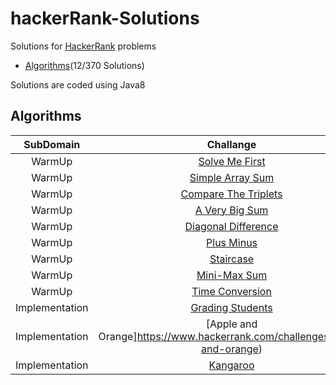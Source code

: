 # hackerRank-Solutions
Solutions for [HackerRank](https://www.hackerrank.com/) problems

- [Algorithms](https://github.com/5hiv4/hackerRank-Solutions/tree/master/Algorithms)(12/370 Solutions)

Solutions are coded using Java8

## Algorithms

 **SubDomain** | **Challange** | **Difficulty** | **Solution**
  :-----------:| :-----------: | :------------: | :---------:
  WarmUp | [Solve Me First](https://www.hackerrank.com/challenges/solve-me-first) | Easy | [Solution.java](https://github.com/5hiv4/hackerRank-Solutions/blob/master/Algorithms/Warm%20Up/Solve%20Me%20First/Solution.java)
  WarmUp | [Simple Array Sum](https://www.hackerrank.com/challenges/simple-array-sum) | Easy | [Solution.java](https://github.com/5hiv4/hackerRank-Solutions/blob/master/Algorithms/Warm%20Up/Simple%20Array%20Sum/Solution.java)
  WarmUp | [Compare The Triplets](https://www.hackerrank.com/challenges/compare-the-triplets) | Easy | [Solution.java](https://github.com/5hiv4/hackerRank-Solutions/tree/master/Algorithms/Warm%20Up/Compare%20the%20Triplets/Solution.java)
  WarmUp | [A Very Big Sum](https://www.hackerrank.com/challenges/a-very-big-sum) | Easy | [Solution.java](https://github.com/5hiv4/hackerRank-Solutions/tree/master/Algorithms/Warm%20Up/A%20Very%20Big%20Sum/Solution.java)
  WarmUp | [Diagonal Difference](https://www.hackerrank.com/challenges/diagonal-difference) | Easy | [Solution.java](https://github.com/5hiv4/hackerRank-Solutions/tree/master/Algorithms/Warm%20Up/Diagonal%20Difference/Solution.java)
  WarmUp | [Plus Minus](https://www.hackerrank.com/challenges/plus-minus) | Easy | [Solution.java](https://github.com/5hiv4/hackerRank-Solutions/tree/master/Algorithms/Warm%20Up/Plus%20Minus/Solution.java)
  WarmUp | [Staircase](https://www.hackerrank.com/challenges/staircase) | Easy | [Solution.java](https://github.com/5hiv4/hackerRank-Solutions/tree/master/Algorithms/Warm%20Up/Staircase/Solution.java)
  WarmUp | [Mini-Max Sum](https://www.hackerrank.com/challenges/mini-max-sum) | Easy | [Solution.java](https://github.com/5hiv4/hackerRank-Solutions/tree/master/Algorithms/Warm%20Up/Mini-Max%20Sum/Solution.java)
  WarmUp | [Time Conversion](https://www.hackerrank.com/challenges/time-conversion) | Easy | [Solution.java](https://github.com/5hiv4/hackerRank-Solutions/tree/master/Algorithms/Warm%20Up/Time%20Conversion/Solution.java)
  Implementation | [Grading Students](https://www.hackerrank.com/challenges/grading) | Easy | [Solution.java](https://github.com/5hiv4/hackerRank-Solutions/tree/master/Algorithms/Implementation/Grading%20Students/Solution.jav)
  Implementation | [Apple and Orange]https://www.hackerrank.com/challenges/apple-and-orange) | Easy | [Solution.java](https://github.com/5hiv4/hackerRank-Solutions/tree/master/Algorithms/Implementation/Apple%20and%20Orange/Solution.java)
  Implementation | [Kangaroo](https://www.hackerrank.com/challenges/kangaroo) | Easy | [Solution.java](https://github.com/5hiv4/hackerRank-Solutions/tree/master/Algorithms/Implementation/Kangaroo/Solution.java)
